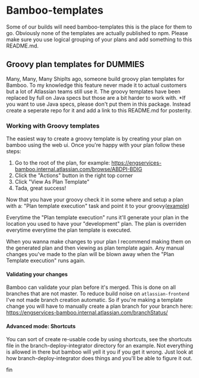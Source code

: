 # Bamboo-templates

Some of our builds will need bamboo-templates this is the place for them to go.
Obviously none of the templates are actually published to npm.
Please make sure you use logical grouping of your plans and add something to this README.md.

## Groovy plan templates for DUMMIES

Many, Many, Many ShipIts ago, someone build groovy plan templates for Bamboo.
To my knowledge this feature never made it to actual customers but a lot of Atlassian teams still use it.
The groovy templates have been replaced by full on Java specs but those are a bit harder to work with.
\*If you want to use Java specs, please don't put them in this package. Instead create a seperate repo for it
and add a link to this README.md for posterity.

### Working with Groovy templates

The easiest way to create a groovy template is by creating your plan on bamboo using the web ui.
Once you're happy with your plan follow these steps:

1. Go to the root of the plan, for example: https://engservices-bamboo.internal.atlassian.com/browse/ABDPI-BDIG
2. Click the "Actions" button in the right top corner
3. Click "View As Plan Template"
4. Tada, great success!

Now that you have your groovy check it in some where and setup a plan with a: "Plan template execution" task and point it to your groovy([example](https://engservices-bamboo.internal.atlassian.com/build/admin/edit/editBuildTasks.action?buildKey=ABDPI-BDIG-JOB1))

Everytime the "Plan template execution" runs it'll generate your plan in the location you used to have your "development" plan.
The plan is overriden everytime everytime the plan template is executed.

When you wanna make changes to your plan I recommend making them on the generated plan and then viewing as plan template again.
Any manual changes you've made to the plan will be blown away when the "Plan Template execution" runs again.

#### Validating your changes

Bamboo can validate your plan before it's merged. This is done on all branches that are not master.
To reduce build noise on `atlassian-frontend` I've not made branch creation automatic.
So if you're making a template change you will have to manually create a plan branch for your branch here:
https://engservices-bamboo.internal.atlassian.com/branchStatus/

#### Advanced mode: Shortcuts

You can sort of create re-usable code by using shortcuts, see the shortcuts file in the branch-deploy-integrator directory for an example.
Not everything is allowed in there but bamboo will yell it you if you get it wrong.
Just look at how branch-deploy-integrator does things and you'll be able to figure it out.

fin
